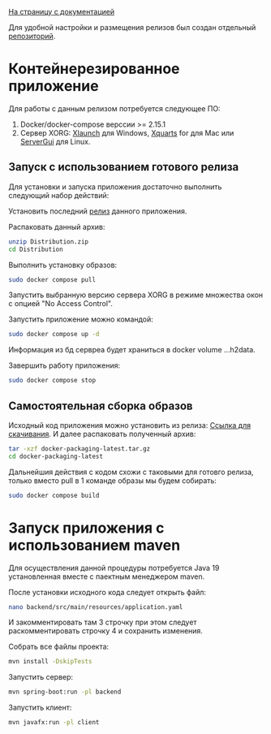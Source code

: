 [На страницу с документацией](doc_main.md)

Для удобной настройки и размещения релизов был создан
отдельный [репозиторий](https://github.com/AlexanderMeynik/docker-packaging/tree/latest).

# Контейнерезированное приложение

Для работы с данным релизом потребуется следующее ПО:

1. Docker/docker-compose верссии >= 2.15.1
2. Сервер XORG: [Xlaunch](http://www.straightrunning.com/xmingnotes/IDH_PROGRAM.htm) для
   Windows, [Xquarts](https://www.xquartz.org/index.html) for для Mac
   или [ServerGui](https://help.ubuntu.com/community/ServerGUI) для Linux.

## Запуск с использованием готового релиза

Для установки и запуска приложения достаточно выполнить следующий набор действий:

Установить последний [релиз](https://github.com/AlexanderMeynik/docker-packaging/releases/tag/latest) данного
приложения.

Распаковать данный архив:

```bash
unzip Distribution.zip
cd Distribution
```

Выполнить установку образов:

```bash
sudo docker compose pull
```

Запустить выбранную версию сервера XORG в режиме множества окон с опцией "No Access Control".

Запустить приложение можно командой:

```bash
sudo docker compose up -d
```

Информация из бд сервреа будет храниться в docker volume ...h2data.

Завершить работу приложения:

```bash
sudo docker compose stop
```

## Самостоятельная сборка образов

Исходный код приложения можно установить из релиза:
[Ссылка для скачивания](https://github.com/AlexanderMeynik/docker-packaging/archive/refs/tags/latest.tar.gz).
И далее распаковать полученный архив:

```bash
tar -xzf docker-packaging-latest.tar.gz
cd docker-packaging-latest
```

Дальнейшия действия с кодом схожи с таковыми для готовго релиза, только вместо pull в 1 команде образы мы будем
собирать:

```bash
sudo docker compose build
```

# Запуск приложения с иcпользованием maven

Для осуществления данной процедуры потребуется Java 19 установленная вместе с паектным менеджером maven.

После установки исходного кода следует открыть файл:

```bash
nano backend/src/main/resources/application.yaml
```

И закомментировать там 3 строчку при этом следует раскомментировать строчку 4 и сохранить изменения.

Собрать все файлы проекта:

```bash
mvn install -DskipTests
```

Запустить сервер:

```bash
mvn spring-boot:run -pl backend 
```

Запустить клиент:

```bash
mvn javafx:run -pl client
```

